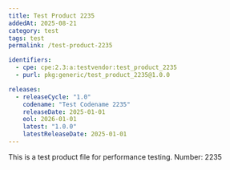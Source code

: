 ```yaml
---
title: Test Product 2235
addedAt: 2025-08-21
category: test
tags: test
permalink: /test-product-2235

identifiers:
  - cpe: cpe:2.3:a:testvendor:test_product_2235
  - purl: pkg:generic/test_product_2235@1.0.0

releases:
  - releaseCycle: "1.0"
    codename: "Test Codename 2235"
    releaseDate: 2025-01-01
    eol: 2026-01-01
    latest: "1.0.0"
    latestReleaseDate: 2025-01-01
---
```


This is a test product file for performance testing. Number: 2235
